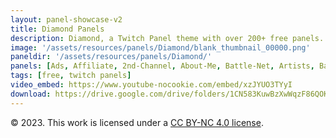 ```yaml
---
layout: panel-showcase-v2 
title: Diamond Panels 
description: Diamond, a Twitch Panel theme with over 200+ free panels. 
image: '/assets/resources/panels/Diamond/blank_thumbnail_00000.png'
paneldir: '/assets/resources/panels/Diamond/'
panels: [Ads, Affiliate, 2nd-Channel, About-Me, Battle-Net, Artists, Background, ArtStation, Birthday, BTTV, Calendar, Blog, Charity, Chat-Rules, Clips, Channel-Points, Emotes, Fanmail, Donate, Editor, Friends, Games, Gear, FAQ, Hardware, Hive, Hall-of-Fame, Hall-of-Shame, Ko-Fi, Languages, Leaderboard, Links, Music, Mastadon, Merch, Mods, New-Channel, P.O, Partners, My-Shop, Sponsorships, Subscribe, Support, TikTok, Perks, Playlist, Pronouns, Rules]
tags: [free, twitch panels]
video_embed: https://www.youtube-nocookie.com/embed/xzJYUO3TYyI
download: https://drive.google.com/drive/folders/1CN583KuwBzXwWqzF86QOKHtgJ_xX9Mua?usp=share_link
---
```


© 2023. This work is licensed under a [CC BY-NC 4.0 license](https://creativecommons.org/licenses/by-nc/4.0/).